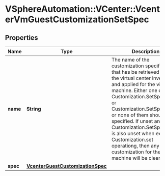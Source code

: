 # VSphereAutomation::VCenter::VcenterVmGuestCustomizationSetSpec

## Properties
Name | Type | Description | Notes
------------ | ------------- | ------------- | -------------
**name** | **String** | The name of the customization specification that has be retrieved from the virtual center inventory and applied for the virtual machine. Either one of Customization.SetSpec.name or Customization.SetSpec.spec or none of them should be specified. If unset and Customization.SetSpec.spec is also unset when executing Customization.set operationg, then any pending customization for the virtual machine will be cleared. | [optional] 
**spec** | [**VcenterGuestCustomizationSpec**](VcenterGuestCustomizationSpec.md) |  | [optional] 


